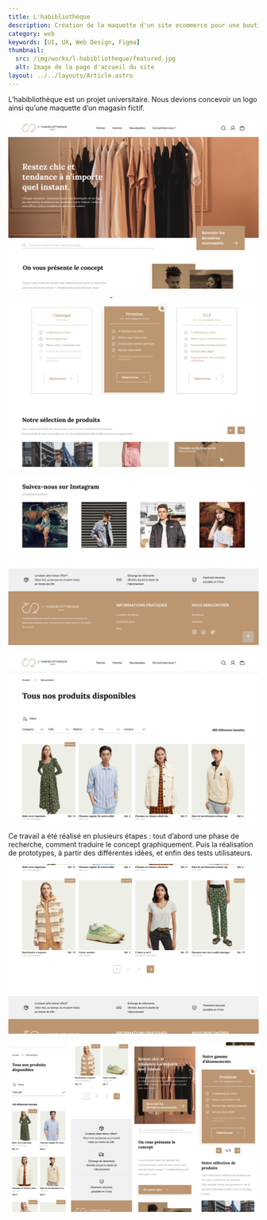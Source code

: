 ```yaml
---
title: L'habibliothèque
description: Création de la maquette d'un site ecommerce pour une boutique de vêtements
category: web
keywords: [UI, UX, Web Design, Figma]
thumbnail:
  src: /img/works/l-habibliotheque/featured.jpg
  alt: Image de la page d'accueil du site
layout: ../../layouts/Article.astro
---
```


L’habibliothèque est un projet universitaire. Nous devions concevoir un logo ainsi qu’une maquette d’un magasin fictif.

<div class="img-grid">

![Page d'accueil du site](../../assets/l-habibliotheque/01.jpg)

![Page d'accueil du site](../../assets/l-habibliotheque/02.jpg)

![Page d'accueil du site](../../assets/l-habibliotheque/03.jpg)

![Page d'accueil du site](../../assets/l-habibliotheque/04.jpg)

</div>

Ce travail a été réalisé en plusieurs étapes : tout d’abord une phase de recherche, comment traduire le concept graphiquement. Puis la réalisation de prototypes, à partir des différentes idées, et enfin des tests utilisateurs.

<div class="img-grid">

![Page d'accueil du site](../../assets/l-habibliotheque/05.jpg)

![Page d'accueil du site](../../assets/l-habibliotheque/06.jpg)

</div>
